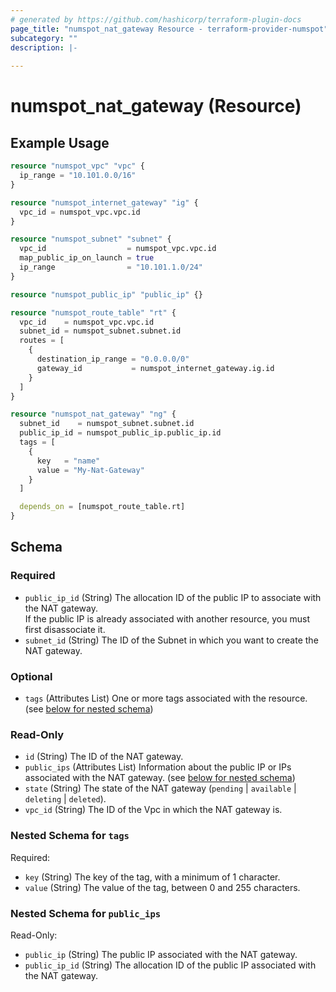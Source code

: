 ```yaml
---
# generated by https://github.com/hashicorp/terraform-plugin-docs
page_title: "numspot_nat_gateway Resource - terraform-provider-numspot"
subcategory: ""
description: |-
  
---
```


# numspot_nat_gateway (Resource)



## Example Usage

```terraform
resource "numspot_vpc" "vpc" {
  ip_range = "10.101.0.0/16"
}

resource "numspot_internet_gateway" "ig" {
  vpc_id = numspot_vpc.vpc.id
}

resource "numspot_subnet" "subnet" {
  vpc_id                  = numspot_vpc.vpc.id
  map_public_ip_on_launch = true
  ip_range                = "10.101.1.0/24"
}

resource "numspot_public_ip" "public_ip" {}

resource "numspot_route_table" "rt" {
  vpc_id    = numspot_vpc.vpc.id
  subnet_id = numspot_subnet.subnet.id
  routes = [
    {
      destination_ip_range = "0.0.0.0/0"
      gateway_id           = numspot_internet_gateway.ig.id
    }
  ]
}

resource "numspot_nat_gateway" "ng" {
  subnet_id    = numspot_subnet.subnet.id
  public_ip_id = numspot_public_ip.public_ip.id
  tags = [
    {
      key   = "name"
      value = "My-Nat-Gateway"
    }
  ]

  depends_on = [numspot_route_table.rt]
}
```

<!-- schema generated by tfplugindocs -->
## Schema

### Required

- `public_ip_id` (String) The allocation ID of the public IP to associate with the NAT gateway.<br />
If the public IP is already associated with another resource, you must first disassociate it.
- `subnet_id` (String) The ID of the Subnet in which you want to create the NAT gateway.

### Optional

- `tags` (Attributes List) One or more tags associated with the resource. (see [below for nested schema](#nestedatt--tags))

### Read-Only

- `id` (String) The ID of the NAT gateway.
- `public_ips` (Attributes List) Information about the public IP or IPs associated with the NAT gateway. (see [below for nested schema](#nestedatt--public_ips))
- `state` (String) The state of the NAT gateway (`pending` \| `available` \| `deleting` \| `deleted`).
- `vpc_id` (String) The ID of the Vpc in which the NAT gateway is.

<a id="nestedatt--tags"></a>
### Nested Schema for `tags`

Required:

- `key` (String) The key of the tag, with a minimum of 1 character.
- `value` (String) The value of the tag, between 0 and 255 characters.


<a id="nestedatt--public_ips"></a>
### Nested Schema for `public_ips`

Read-Only:

- `public_ip` (String) The public IP associated with the NAT gateway.
- `public_ip_id` (String) The allocation ID of the public IP associated with the NAT gateway.
